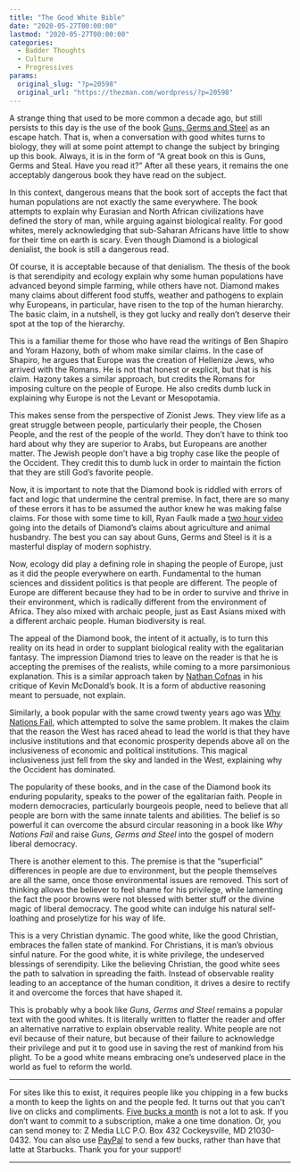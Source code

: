 ```yaml
---
title: "The Good White Bible"
date: "2020-05-27T00:00:00"
lastmod: "2020-05-27T00:00:00"
categories:
  - Badder Thoughts
  - Culture
  - Progressives
params:
  original_slug: "?p=20598"
  original_url: "https://thezman.com/wordpress/?p=20598"
---
```


A strange thing that used to be more common a decade ago, but still
persists to this day is the use of the book <a
href="https://www.amazon.com/Guns-Germs-Steel-Fates-Societies/dp/0393317552"
rel="noopener noreferrer" target="_blank">Guns, Germs and Steel</a> as
an escape hatch. That is, when a conversation with good whites turns to
biology, they will at some point attempt to change the subject by
bringing up this book. Always, it is in the form of “A great book on
this is Guns, Germs and Steal. Have you read it?” After all these years,
it remains the one acceptably dangerous book they have read on the
subject.

In this context, dangerous means that the book sort of accepts the fact
that human populations are not exactly the same everywhere. The book
attempts to explain why Eurasian and North African civilizations have
defined the story of man, while arguing against biological reality. For
good whites, merely acknowledging that sub-Saharan Africans have little
to show for their time on earth is scary. Even though Diamond is a
biological denialist, the book is still a dangerous read.

Of course, it is acceptable because of that denialism. The thesis of the
book is that serendipity and ecology explain why some human populations
have advanced beyond simple farming, while others have not. Diamond
makes many claims about different food stuffs, weather and pathogens to
explain why Europeans, in particular, have risen to the top of the human
hierarchy. The basic claim, in a nutshell, is they got lucky and really
don’t deserve their spot at the top of the hierarchy.

This is a familiar theme for those who have read the writings of Ben
Shapiro and Yoram Hazony, both of whom make similar claims. In the case
of Shapiro, he argues that Europe was the creation of Hellenize Jews,
who arrived with the Romans. He is not that honest or explicit, but that
is his claim. Hazony takes a similar approach, but credits the Romans
for imposing culture on the people of Europe. He also credits dumb luck
in explaining why Europe is not the Levant or Mesopotamia.

This makes sense from the perspective of Zionist Jews. They view life as
a great struggle between people, particularly their people, the Chosen
People, and the rest of the people of the world. They don’t have to
think too hard about why they are superior to Arabs, but Europeans are
another matter. The Jewish people don’t have a big trophy case like the
people of the Occident. They credit this to dumb luck in order to
maintain the fiction that they are still God’s favorite people.

Now, it is important to note that the Diamond book is riddled with
errors of fact and logic that undermine the central premise. In fact,
there are so many of these errors it has to be assumed the author knew
he was making false claims. For those with some time to kill, Ryan Faulk
made a <a href="https://youtu.be/qvaxPH3ftUQ" rel="noopener noreferrer"
target="_blank">two hour video</a> going into the details of Diamond’s
claims about agriculture and animal husbandry. The best you can say
about Guns, Germs and Steel is it is a masterful display of modern
sophistry.

Now, ecology did play a defining role in shaping the people of Europe,
just as it did the people everywhere on earth. Fundamental to the human
sciences and dissident politics is that people are different. The people
of Europe are different because they had to be in order to survive and
thrive in their environment, which is radically different from the
environment of Africa. They also mixed with archaic people, just as East
Asians mixed with a different archaic people. Human biodiversity is
real.

The appeal of the Diamond book, the intent of it actually, is to turn
this reality on its head in order to supplant biological reality with
the egalitarian fantasy. The impression Diamond tries to leave on the
reader is that he is accepting the premises of the realists, while
coming to a more parsimonious explanation. This is a similar approach
taken by
<a href="https://link.springer.com/article/10.1007/s12110-018-9310-x"
rel="noopener noreferrer" target="_blank">Nathan Cofnas</a> in his
critique of Kevin McDonald’s book. It is a form of abductive reasoning
meant to persuade, not explain.

Similarly, a book popular with the same crowd twenty years ago was <a
href="https://www.amazon.com/Why-Nations-Fail-Origins-Prosperity/dp/0307719227"
rel="noopener noreferrer" target="_blank">Why Nations Fail</a>, which
attempted to solve the same problem. It makes the claim that the reason
the West has raced ahead to lead the world is that they have inclusive
institutions and that economic prosperity depends above all on the
inclusiveness of economic and political institutions. This magical
inclusiveness just fell from the sky and landed in the West, explaining
why the Occident has dominated.

The popularity of these books, and in the case of the Diamond book its
enduring popularity, speaks to the power of the egalitarian faith.
People in modern democracies, particularly bourgeois people, need to
believe that all people are born with the same innate talents and
abilities. The belief is so powerful it can overcome the absurd circular
reasoning in a book like *Why Nations Fail* and raise *Guns, Germs and
Steel* into the gospel of modern liberal democracy.

There is another element to this. The premise is that the “superficial”
differences in people are due to environment, but the people themselves
are all the same, once those environmental issues are removed. This sort
of thinking allows the believer to feel shame for his privilege, while
lamenting the fact the poor browns were not blessed with better stuff or
the divine magic of liberal democracy. The good white can indulge his
natural self-loathing and proselytize for his way of life.

This is a very Christian dynamic. The good white, like the good
Christian, embraces the fallen state of mankind. For Christians, it is
man’s obvious sinful nature. For the good white, it is white privilege,
the undeserved blessings of serendipity. Like the believing Christian,
the good white sees the path to salvation in spreading the faith.
Instead of observable reality leading to an acceptance of the human
condition, it drives a desire to rectify it and overcome the forces that
have shaped it.

This is probably why a book like *Guns, Germs and Steel* remains a
popular text with the good whites. It is literally written to flatter
the reader and offer an alternative narrative to explain observable
reality. White people are not evil because of their nature, but because
of their failure to acknowledge their privilege and put it to good use
in saving the rest of mankind from his plight. To be a good white means
embracing one’s undeserved place in the world as fuel to reform the
world.

------------------------------------------------------------------------

For sites like this to exist, it requires people like you chipping in a
few bucks a month to keep the lights on and the people fed. It turns out
that you can’t live on clicks and compliments.
<a href="https://www.subscribestar.com/the-z-blog"
rel="noopener noreferrer" target="_blank">Five bucks a month</a> is not
a lot to ask. If you don’t want to commit to a subscription, make a one
time donation. Or, you can send money to: Z Media LLC P.O. Box 432
Cockeysville, MD 21030-0432. You can also use <a
href="https://www.paypal.com/cgi-bin/webscr?cmd=_s-xclick&amp;hosted_button_id=UDAS2Q8JYA6CN&amp;source=url"
rel="noopener noreferrer" target="_blank">PayPal</a> to send a few
bucks, rather than have that latte at Starbucks. Thank you for your
support!

------------------------------------------------------------------------
